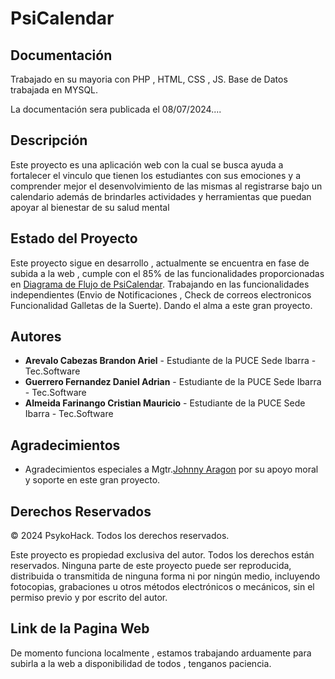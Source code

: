# PsiCalendar

## Documentación
Trabajado en su mayoria con PHP , HTML, CSS , JS.
Base de Datos trabajada en MYSQL.

La documentación sera publicada el 08/07/2024....

## Descripción
Este proyecto es una aplicación web con la cual se busca ayuda a fortalecer el vinculo que tienen los estudiantes con sus emociones y a comprender mejor el desenvolvimiento de las mismas al registrarse bajo un calendario además de brindarles actividades y herramientas que puedan apoyar al bienestar de su salud mental

## Estado del Proyecto
Este proyecto sigue en desarrollo , actualmente se encuentra en fase de subida a la web , cumple con el 85% de las funcionalidades proporcionadas en [Diagrama de Flujo de PsiCalendar](https://github.com/Arielcitoops/PsiCalendar/blob/main/ImgDiagrama.png). Trabajando en las funcionalidades independientes (Envio de Notificaciones , Check de correos electronicos Funcionalidad Galletas de la Suerte). Dando el alma a este gran proyecto.

## Autores
- **Arevalo Cabezas Brandon Ariel** - Estudiante de la PUCE Sede Ibarra - Tec.Software
- **Guerrero Fernandez Daniel Adrian** - Estudiante de la PUCE Sede Ibarra - Tec.Software
- **Almeida Farinango Cristian Mauricio** - Estudiante de la PUCE Sede Ibarra - Tec.Software

## Agradecimientos
- Agradecimientos especiales a Mgtr.[Johnny Aragon](https://github.com/JohnAle1) por su apoyo moral y soporte en este gran proyecto.

## Derechos Reservados
© 2024 PsykoHack. Todos los derechos reservados.

Este proyecto es propiedad exclusiva del autor. Todos los derechos están reservados. Ninguna parte de este proyecto puede ser reproducida, distribuida o transmitida de ninguna forma ni por ningún medio, incluyendo fotocopias, grabaciones u otros métodos electrónicos o mecánicos, sin el permiso previo y por escrito del autor.

## Link de la Pagina Web 

De momento funciona localmente , estamos trabajando arduamente para subirla a la web a disponibilidad de todos , tenganos paciencia.

